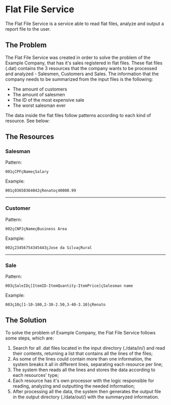 # Flat File Service

The Flat File Service is a service able to read flat files, analyze and output a report file to the user.

## The Problem

The Flat File Service was created in order to solve the problem of the Example Company, that has it's sales registered in flat files.
These flat files (.dat) contains the 3 resources that the company wants to be processed and analyzed - Salesmen, Customers and Sales.
The information that the company needs to be summarized from the input files is the following:
  - The amount of customers
  - The amount of salesmen
  - The ID of the most expensive sale
  - The worst salesman ever
  
  
The data inside the flat files follow patterns according to each kind of resource. See below:

## The Resources

### Salesman
Pattern:
```
001çCPFçNameçSalary
```
Example:
```
001ç03650364042çRenatoç40000.99
```

---

### Customer
Pattern:
```
002çCNPJçNameçBusiness Area
```
Example:
```
002ç23456754345443çJose da SilvaçRural
```

---

### Sale
Pattern:
```
003çSaleIDç[ItemID-ItemQuantity-ItemPrice]çSalesman name
```
Example:
```
003ç10ç[1-10-100,2-30-2.50,3-40-3.10]çRenato
```

## The Solution

To solve the problem of Example Company, the Flat File Service follows some steps, which are:

1. Search for all .dat files located in the input directory (./data/in/) and read their contents, returning a list that contains all the lines of the files;
2. As some of the lines could contain more than one information, the system breaks it all in different lines, separating each resource per line;
3. The system then reads all the lines and stores the data according to each resources' type;
4. Each resource has it's own processor with the logic responsible for reading, analyzing and outputting the needed information;
5. After processing all the data, the system then generates the output file in the output directory (./data/out/) with the summaryzed information.
